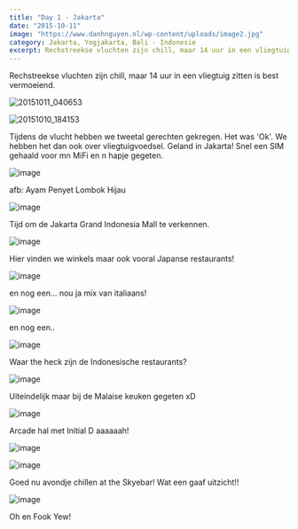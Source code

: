 ```yaml
---
title: "Day 1 - Jakarta"
date: "2015-10-11"
image: "https://www.danhnguyen.nl/wp-content/uploads/image2.jpg"
category: Jakarta, Yogjakarta, Bali - Indonesie
excerpt: Rechstreekse vluchten zijn chill, maar 14 uur in een vliegtuig zitten is best vermoeiend...
---
```


Rechstreekse vluchten zijn chill, maar 14 uur in een vliegtuig zitten is best vermoeiend.

![20151011_040653](https://www.danhnguyen.nl/wp-content/uploads/20151011_040653-1024x576.jpg)

![20151010_184153](https://www.danhnguyen.nl/wp-content/uploads/20151010_184153-e1444588801532-1024x576.jpg)

Tijdens de vlucht hebben we tweetal gerechten gekregen. Het was 'Ok'. We hebben het dan ook over vliegtuigvoedsel.
Geland in Jakarta! Snel een SIM gehaald voor mn MiFi en n hapje gegeten.

![image](https://www.danhnguyen.nl/wp-content/uploads/image1-1024x576.jpg)

afb: Ayam Penyet Lombok Hijau

![image](https://www.danhnguyen.nl/wp-content/uploads/image13-1024x576.jpg)

Tijd om de Jakarta Grand Indonesia Mall te verkennen.

![image](https://www.danhnguyen.nl/wp-content/uploads/image5-1024x576.jpg)

Hier vinden we winkels maar ook vooral Japanse restaurants!

![image](https://www.danhnguyen.nl/wp-content/uploads/image3-1024x576.jpg)

en nog een... nou ja mix van italiaans!

![image](https://www.danhnguyen.nl/wp-content/uploads/image4-1024x576.jpg)

en nog een..

![image](https://www.danhnguyen.nl/wp-content/uploads/image32-1024x576.jpg)

Waar the heck zijn de Indonesische restaurants?

![image](https://www.danhnguyen.nl/wp-content/uploads/image31-1024x576.jpg)

Uiteindelijk maar bij de Malaise keuken gegeten xD

![image](https://www.danhnguyen.nl/wp-content/uploads/image8-1024x576.jpg)

Arcade hal met Initial D aaaaaah!

![image](https://www.danhnguyen.nl/wp-content/uploads/image30-1024x576.jpg)

![image](https://www.danhnguyen.nl/wp-content/uploads/image9-1024x576.jpg)

Goed nu avondje chillen at the Skyebar! Wat een gaaf uitzicht!!

![image](https://www.danhnguyen.nl/wp-content/uploads/image12-1024x576.jpg)

Oh en Fook Yew!
